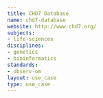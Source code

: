 ```yaml
---
title: CHD7 Database
name: chd7-database
website: http://www.chd7.org/
subjects:
- life-sciences
disciplines:
- genetics
- bioinformatics
standards:
- observ-om
layout: use_case
type: use_case
---
```


